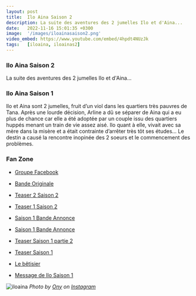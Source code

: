```yaml
---
layout: post
title:  Ilo Aina Saison 2
description: La suite des aventures des 2 jumelles Ilo et d'Aina...
date:   2022-11-16 15:01:35 +0300
image:  '/images/iloainasaison2.png'
video_embed: https://www.youtube.com/embed/4hpdt4NUzJk
tags:   [iloaina, iloainas2]
---
```

### Ilo Aina Saison 2

La suite des aventures des 2 jumelles Ilo et d'Aina...

### Ilo Aina Saison 1

Ilo et Aina sont 2 jumelles, fruit d’un viol dans les quartiers très pauvres de Tana. Après une lourde décision, Arline a dû se séparer de Aina qui a eu plus de chance car elle a été adoptée par un couple issu des quartiers huppés menant un train de vie assez aisé. Ilo quant à elle, vivait avec sa mère dans la misère et a était contrainte d’arrêter très tôt ses études... Le destin a causé la rencontre inopinée des 2 soeurs et le commencement des problèmes.

### Fan Zone

- [Groupe Facebook <ion-icon name="logo-facebook"></ion-icon>](https://www.facebook.com/groups/148373813769074)

- [Bande Originale <ion-icon name="headset-outline"></ion-icon>](https://youtu.be/MemUjdht45c)
- [Teaser 2 Saison 2 <ion-icon name="videocam-outline"></ion-icon>](https://youtu.be/4hpdt4NUzJk)
- [Teaser 1 Saison 2 <ion-icon name="videocam-outline"></ion-icon>](https://youtu.be/SHovozsT-ic)
- [Saison 1 Bande Annonce <ion-icon name="videocam-outline"></ion-icon>](https://youtu.be/eYlZT8gy_X8)
- [Saison 1 Bande Annonce <ion-icon name="videocam-outline"></ion-icon>](https://youtu.be/eYlZT8gy_X8)
- [Teaser Saison 1 partie 2 <ion-icon name="videocam-outline"></ion-icon>](https://youtu.be/m47nK5A6SBY)
- [Teaser Saison 1 <ion-icon name="videocam-outline"></ion-icon>](https://youtu.be/fslK9OZp4dI)
- [Le bêtisier <ion-icon name="videocam-outline"></ion-icon>](https://youtu.be/yLphoUHgK5I)
- [Message de Ilo Saison 1 <ion-icon name="videocam-outline"></ion-icon>](https://youtu.be/6Cd1-8AIeUE)

![iloaina]({{site.baseurl}}/images/iloainasaison2.png)
*Photo by [Ony](https://www.facebook.com/ony.andriananantany) on [Instagram](https://www.instagram.com/sary.comfilms/)*

<script src="https://unpkg.com/ionicons@5.0.0/dist/ionicons.js"></script>